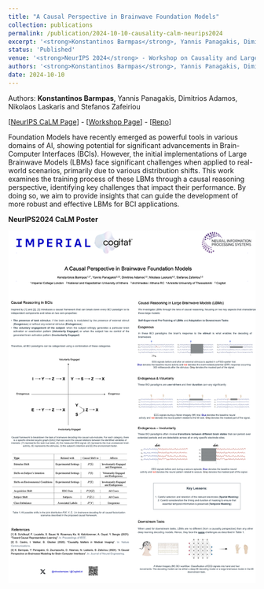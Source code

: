 ```yaml
---
title: "A Causal Perspective in Brainwave Foundation Models"
collection: publications
permalink: /publication/2024-10-10-causality-calm-neurips2024
excerpt: '<strong>Konstantinos Barmpas</strong>, Yannis Panagakis, Dimitrios Adamos, Nikolaos Laskaris and Stefanos Zafeiriou - [[Paper](https://openreview.net/pdf?id=IGSDECEKt8)] [[Poster](https://www.barmpas.com/publication/2024-10-10-causality-calm-neurips2024)] '
status: 'Published'
venue: '<strong>NeurIPS 2024</strong> - Workshop on Causality and Large Models (CaLM)' 
authors: '<strong>Konstantinos Barmpas</strong>, Yannis Panagakis, Dimitrios Adamos, Nikolaos Laskaris and Stefanos Zafeiriou'
date: 2024-10-10
---
```


Authors: <strong>Konstantinos Barmpas</strong>, Yannis Panagakis, Dimitrios Adamos, Nikolaos Laskaris and Stefanos Zafeiriou

[[NeurIPS CaLM Page](https://neurips.cc/virtual/2024/workshop/84710)] - [[Workshop Page](https://calm-workshop-2024.github.io)] - [[Repo]()]

Foundation Models have recently emerged as powerful tools in various domains of AI, showing potential for significant advancements in Brain-Computer Interfaces (BCIs). However, the initial implementations of Large Brainwave Models (LBMs) face significant challenges when applied to real-world scenarios, primarily due to various distribution shifts. This work examines the training process of these LBMs through a causal reasoning perspective, identifying key challenges that impact their performance. By doing so, we aim to provide insights that can guide the development of more robust and effective LBMs for BCI applications.

**NeurIPS2024 CaLM Poster**

![](../images/pub_neurips2024/calm_2024_poster.png)

